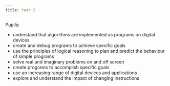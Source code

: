 ```yaml
---
title: Year 2
---
```


Pupils:

- understand that algorithms are implemented as programs on digital devices
- create and debug programs to achieve specific goals
- use the principles of logical reasoning to plan and predict the behaviour of simple programs
- solve real and imaginary problems on and off screen
- create programs to accomplish specific goals
- use an increasing range of digital devices and applications
- explore and understand the impact of changing instructions
